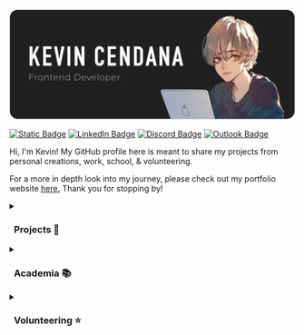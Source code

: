 
<!-- Header Image -->
<img src="kevin-cendana-header-dark.png" alt="Header">

<!-- Socials -->
[![Static Badge](https://img.shields.io/badge/Portfolio%20Website-%23fcfcfc?style=for-the-badge&logo=htmx&logoColor=blue)](https://kevinpcendana.com/)
[![LinkedIn Badge](https://img.shields.io/badge/LinkedIn-blue?style=for-the-badge&logo=linkedin)](https://linkedin.com/in/kevincendana)
[![Discord Badge](https://img.shields.io/badge/Discord-%23828fff?style=for-the-badge&logo=discord)](https://discord.com/users/lyla.kc)
[![Outlook Badge](https://img.shields.io/badge/EMail-%2352b1ff?style=for-the-badge&logo=microsoft%20outlook&link=https%3A%2F%2Fkevinpcendana.com%2F)](mailto:kevincendana@outlook.com)

<p>Hi, I'm Kevin! My GitHub profile here is meant to share my projects from personal creations, work, school, & volunteering. </p>
<p>For a more in depth look into my journey, please check out my portfolio website <a href="https://kevinpcendana.com">here.</a> Thank you for stopping by!</p>

<!-- Section: Projects -->
<details>
  <summary><h3>&nbsp; Projects 📝 </h3></summary>

| ![Portfolio Website](./portfolio-website.png) | **[Portfolio Website](https://kevinpcendana.com/)**<br>My personal portfolio website that showcases my projects, skills, and experiences. <br><br> I designed a template of the app with Figma and developed it from scratch with React. |
|:--:|:--|

| ![AT&T 5G Website](./att-website.png) | **[AT&T 5G Technology Website](https://github.com/Kevin-Cendana/Hackathon-ATT-EmpowHer)**<br>A website that showcases the benefits of AT&T's 5G technology, such as faster speeds, lower latency, and more. <br><br>Made for [AT&T's Hackathon: EmpowHer](https://life.att.jobs/college-students-empowher-hackathon/) in June 2023. I designed and developed the website from scratch with HTML, JS, and CSS on my own. |
|:--:|:--|

| ![Lyric Link](./lyric-link.gif) | **[Lyric Link](https://github.com/Kevin-Cendana/Hackathon-SacHacks-2023)**<br>A demo application using Django, React, HTML & CSS, Lyric Link acts as a forum that sorts through Top 100 songs on Billboard. <br><br>Made for [SacHacks](https://sachacks-v.devpost.com/) in November 2023 in a team of 4 over the weekend. I designed all of the UI, created all of the frontend code, and successfully linked with my teammates' Python backend code. |
|:--:|:--|

| ![Maplestory App](./maplestory-app.gif) | **[Maplestory Mini](https://github.com/Kevin-Cendana/Byte-Sized-Projects/tree/main/Maplestory%20App)**<br>A project based on the gameplay loop of one of my favorite childhood games, Maplestory. <br><br>I made the app for fun to try out mobile development and familiarize myself with Flutter & Dart. |
|:--:|:--|

| ![Chunkify](./chunkify.png) | **[Chunkify](https://github.com/Kevin-Cendana/Chunkify) [WIP]**<br>Chunkify is a task list with a twist: AI breaks down your tasks into smaller chunks. Chunkify is perfect for those who get overwhelmed easily, such as those with ADHD. <br><br>Made for the [AI Hackathon @ CSUS](https://lu.ma/o2sau79c) in April 2024 with a team of 4, but development is still ongoing. I made the UI & most of the frontend code. |
|:--:|:--|

| ![Sacramento Glory Korean Church](./sgkc.png) | **[Sacramento Glory Korean Church](https://sacglorychurch.org) [WIP]**<br>A website dedicated to the Sacramento Glory Korean Church, featuring language switching, sermons & events searching, a dynamic photo gallery with multiple albums, & more. <br><br>Created as my capstone project in a group of 8 for a local pastor, the SGKC church is a full stack website made using React, Spring, & hosted with AWS. <br>  |
|:--:|:--|

| **[Byte Sized Projects](https://github.com/Kevin-Cendana/Byte-Sized-Projects)**<br>I am a firm believer that the best way to learn is by doing. As such, I like to make a lot of smaller apps in my free time just to get some practice or to try out a new field of programming for fun! <br><br>As an example, here are a series of apps I made using Swift UI, including a sleep tracker, time converter, tip calculator, Word Scrabble, Guess the Flag, & more. I made these apps to practice Swift UI and iOS development. 
|:--|
| <img src="./better_rest.png" alt="Better Rest" width="95" height="175"> <img src="./time_converter.png" alt="Time Converter" width="95" height="175"> <img src="./we_split.png" alt="We Split" width="95" height="175"> <img src="./word_scrabble.png" alt="Word Scrabble" width="95" height="175"> <img src="./guess_the_flag.png" alt="Guess The Flag" width="95" height="175"> |
</details>
<!-- Section: Academia --> 
<details>
  <summary><h3>&nbsp; Academia 📚</h3></summary>
  
[![Static Badge](https://img.shields.io/badge/California%20State%20University%2C%20Sacramento-%23138717?style=for-the-badge&label=Courses&labelColor=%23014703)](https://github.com/Kevin-Cendana/Computer-Science-Coursework)

  <p>I graduate from California State University, Sacramento as a Computer Science major in May 2024! <br>All of my relevant coursework can be found in the repository above. Each class has a README describing the content and course material.</p>
</details>
<!-- Section: Volunteering --> 
<details>
  <summary><h3>&nbsp; Volunteering ⭐️</h3></summary>
  
  [![Static Badge](https://img.shields.io/badge/Association%20for%20Computing%20Machinery-skyblue?style=for-the-badge&logo=acm&link=https%3A%2F%2Fkevinpcendana.com%2F)](https://csus.acm.org/)

**Association of Computing Machinery (ACM)** is the premiere Computer Science & Computer Engineering-based club on the CSU Sacramento campus. As their webmaster, I've helped maintain, design, and develop the website for the club, such as by adding in the members section to the website.

  [![Static Badge](https://img.shields.io/badge/Video%20Game%20Design%20Club-%23008cff?style=for-the-badge&logo=nintendo%20gamecube&link=https%3A%2F%2Fkevinpcendana.com%2F)](https://github.com/Kevin-Cendana/Video-Game-Design-Club-CSUS)

**The Video Game Design Club (VGDC)** is filled with passionate students learning to design and create video games. I'm the sole designer & developer of the club's website currently being built & I've helped developed game demos during their game jam sessions!
</details>
